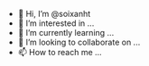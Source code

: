 - 👋 Hi, I’m @soixanht
- 👀 I’m interested in ...
- 🌱 I’m currently learning ...
- 💞️ I’m looking to collaborate on ...
- 📫 How to reach me ...

<!---
soixanht/soixanht is a ✨ special ✨ repository because its `README.md` (this file) appears on your GitHub profile.
You can click the Preview link to take a look at your changes.
--->
